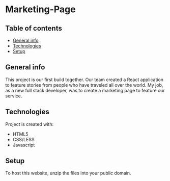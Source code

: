 # Marketing-Page

## Table of contents
* [General info](#general-info)
* [Technologies](#technologies)
* [Setup](#setup)

## General info
This project is our first build together. Our team created a React application to feature stories from people who have traveled all over the world. My job, as a new full stack developer, was to create a marketing page to feature our service. 
	
## Technologies
Project is created with:
* HTML5
* CSS/LESS
* Javascript
	
## Setup
To host this website, unzip the files into your public domain. 